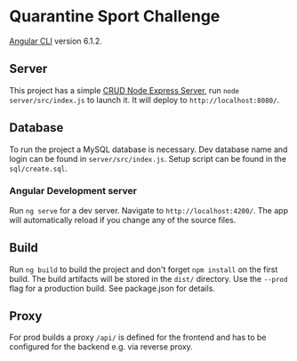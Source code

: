 # Quarantine Sport Challenge

[Angular CLI](https://github.com/angular/angular-cli) version 6.1.2.

## Server

This project has a simple [CRUD Node Express Server](https://expressjs.com/), run `node server/src/index.js` to launch it. It will deploy to  `http://localhost:8080/`.

## Database

To run the project a MySQL database is necessary. Dev database name and login can be found in `server/src/index.js`. Setup script can be found in the `sql/create.sql`. 

### Angular Development server

Run `ng serve` for a dev server. Navigate to `http://localhost:4200/`. The app will automatically reload if you change any of the source files.

## Build

Run `ng build` to build the project and don't forget `npm install` on the first build. The build artifacts will be stored in the `dist/` directory. Use the `--prod` flag for a production build. See package.json for details.

## Proxy

For prod builds a proxy `/api/` is defined for the frontend and has to be configured for the backend e.g. via reverse proxy.

